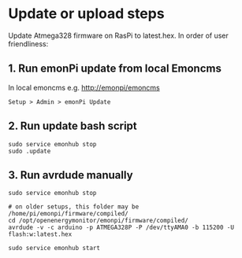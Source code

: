 # Update or upload steps

Update Atmega328 firmware on RasPi to latest.hex. In order of user friendliness:

## 1. Run emonPi update from local Emoncms

In local emoncms e.g. [http://emonpi/emoncms](http://emonpi/emoncms)

`Setup > Admin > emonPi Update`

## 2. Run update bash script

```
sudo service emonhub stop
sudo .update
```

## 3. Run avrdude manually

```
sudo service emonhub stop

# on older setups, this folder may be /home/pi/emonpi/firmware/compiled/
cd /opt/openenergymonitor/emonpi/firmware/compiled/
avrdude -v -c arduino -p ATMEGA328P -P /dev/ttyAMA0 -b 115200 -U flash:w:latest.hex

sudo service emonhub start
```
